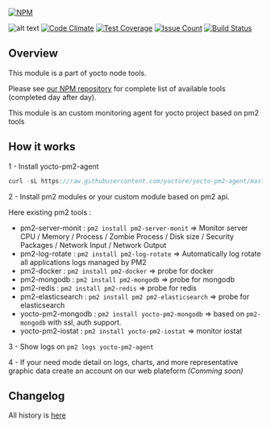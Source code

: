 [![NPM](https://nodei.co/npm/yocto-pm2-agent.png?downloads=true&downloadRank=true&stars=true)](https://nodei.co/npm/yocto-pm2-agent/)

![alt text](https://david-dm.org/yoctore/yocto-pm2-agent.svg "Dependencies Status")
[![Code Climate](https://codeclimate.com/github/yoctore/yocto-pm2-agent/badges/gpa.svg)](https://codeclimate.com/github/yoctore/yocto-pm2-agent)
[![Test Coverage](https://codeclimate.com/github/yoctore/yocto-pm2-agent/badges/coverage.svg)](https://codeclimate.com/github/yoctore/yocto-pm2-agent/coverage)
[![Issue Count](https://codeclimate.com/github/yoctore/yocto-pm2-agent/badges/issue_count.svg)](https://codeclimate.com/github/yoctore/yocto-pm2-agent)
[![Build Status](https://travis-ci.org/yoctore/yocto-pm2-agent.svg?branch=master)](https://travis-ci.org/yoctore/yocto-pm2-agent)

## Overview

This module is a part of yocto node tools.

Please see [our NPM repository](https://www.npmjs.com/~yocto) for complete list of available tools (completed day after day).

This module is an custom monitoring agent for yocto project based on pm2 tools

## How it works

1 - Install yocto-pm2-agent

```javascript
curl -sL https://raw.githubusercontent.com/yoctore/yocto-pm2-agent/master/install.sh | bash
```

2 - Install pm2 modules or your custom module based on pm2 api.

Here existing pm2 tools :

- pm2-server-monit : `pm2 install pm2-server-monit` => Monitor server CPU / Memory / Process / Zombie Process / Disk size / Security Packages / Network Input / Network Output
- pm2-log-rotate : `pm2 install pm2-log-rotate` => Automatically log rotate all applications logs managed by PM2
- pm2-docker : `pm2 install pm2-docker` => probe for docker
- pm2-mongodb : `pm2 install pm2-mongodb` => probe for mongodb
- pm2-redis : `pm2 install pm2-redis` => probe for redis
- pm2-elasticsearch : `pm2 install pm2 pm2-elasticsearch` => probe for elasticsearch
- yocto-pm2-mongodb : `pm2 install yocto-pm2-mongodb` => based on `pm2-mongodb` with ssl, auth support.
- yocto-pm2-iostat : `pm2 install yocto-pm2-iostat` => monitor iostat

3 - Show logs on `pm2 logs yocto-pm2-agent`

4 - If your need mode detail on logs, charts, and more representative graphic data create an account on our web plateform *(Comming soon)*

## Changelog

All history is [here](https://gitlab.com/yocto-node-modules/yocto-pm2-agent#CHANGELOG)


